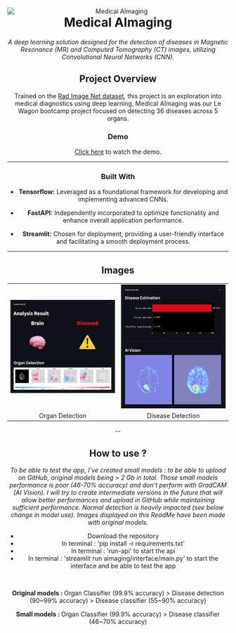 <header>

<!--
  <<< Author notes: Course header >>>
  Include a 1280×640 image, course title in sentence case, and a concise description in emphasis.
  In your repository settings: enable template repository, add your 1280×640 social image, auto delete head branches.
  Add your open source license, GitHub uses MIT license.
-->


<img src="https://raw.githubusercontent.com/rkassila/Medical_AImaging/master/aimaging/interface/images/title_image.png" alt="Medical AImaging" width="1280" align="right">

# Medical AImaging

_A deep learning solution designed for the detection of diseases in Magnetic Resonance (MR) and Computed Tomography (CT) images, utilizing Convolutional Neural Networks (CNN)._

## Project Overview

Trained on the [Rad Image Net dataset](https://www.radimagenet.com), this project is an exploration into medical diagnostics using deep learning. 
Medical AImaging was our Le Wagon bootcamp project focused on detecting 36 diseases across 5 organs. 

### Demo

[Click here](https://youtu.be/I43Ln32OAMs?t=1076&si=Rjq8IJsQYe_u5sY1) to watch the demo.

---
### Built With

- **Tensorflow:** Leveraged as a foundational framework for developing and implementing advanced CNNs.

- **FastAPI:** Independently incorporated to optimize functionality and enhance overall application performance.

- **Streamlit:** Chosen for deployment, providing a user-friendly interface and facilitating a smooth deployment process.

---
## Images

<table>
  <tr>
    <td align="top"><img src="https://raw.githubusercontent.com/rkassila/Medical_AImaging/master/aimaging/interface/images/shap_image.png" alt="Shap" width="500"></td>
    <td align="top"><img src="https://raw.githubusercontent.com/rkassila/Medical_AImaging/master/aimaging/interface/images/ai_vision.png" alt="AI Vision" width="500"></td>
  </tr>
  <tr>
    <td align="center">Organ Detection</td>
    <td align="center">Disease Detection</td>
  </tr>
</table>

--
## How to use ?
<p>
  <i>To be able to test the app, I've created small models : to be able to upload on GitHub, original models being > 2 Gb in total. Those small models performance is poor (46-70% accuracy) and don't perform with GradCAM (AI Vision). I will try to create intermediate versions in the future that will allow better performances and upload in GitHub while maintaining sufficient performance. Normal detection is heavily impacted (see below change in model use). Images displayed on this ReadMe have been made with original models.</i>

- Download the repository
- In terminal : 'pip install -r requirements.txt'
- In terminal : 'run-api' to start the api
- In terminal : 'streamlit run aimaging/interface/main.py' to start the interface and be able to test the app

</p>

<br/>

<p><b>Original models : </b> Organ Classifier (99.9% accuracy) > Disease detection (90~99% accuracy) > Disease classifier (55~90% accuracy)</p>
<p><b>Small models : </b> Organ Classifier (99.9% accuracy) > Disease classifier (46~70% accuracy)</p>

<footer>
</footer>
